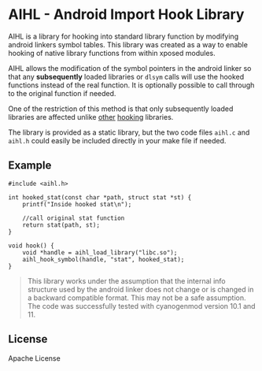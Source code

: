 AIHL - Android Import Hook Library
==================================

AIHL is a library for hooking into standard library function by modifying android linkers symbol tables. This library was created as a way to enable hooking of native library functions from within xposed modules.

AIHL allows the modification of the symbol pointers in the android linker so that any **subsequently** loaded libraries or `dlsym` calls will use the hooked functions instead of the real function. It is optionally possible to call through to the original function if needed.

One of the restriction of this method is that only subsequently loaded libraries are affected unlike [other][1] [hooking][2] libraries.

The library is provided as a static library, but the two code files `aihl.c` and `aihl.h` could easily be included directly in your make file if needed.

Example
-------

    #include <aihl.h>
    
    int hooked_stat(const char *path, struct stat *st) {
        printf("Inside hooked stat\n");
        
        //call original stat function
	    return stat(path, st);
    }
    
    void hook() {
		void *handle = aihl_load_library("libc.so");
        aihl_hook_symbol(handle, "stat", hooked_stat);
    }

>This library works under the assumption that the internal info structure used by the android linker does not change or is changed in a backward compatible format. This may not be a safe assumption. The code was successfully tested with cyanogenmod version 10.1 and 11.

[1]:https://github.com/crmulliner/adbi
[2]:https://github.com/shoumikhin/ELF-Hook/

License
-------
Apache License

